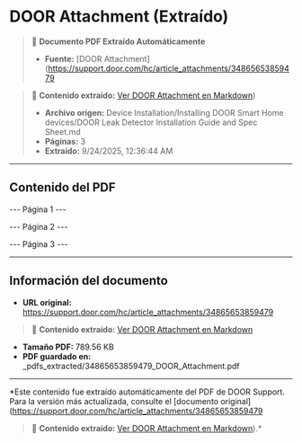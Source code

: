 # DOOR Attachment (Extraído)

> 📄 **Documento PDF Extraído Automáticamente**
> - **Fuente:** [DOOR Attachment](https://support.door.com/hc/article_attachments/34865653859479

> 📄 **Contenido extraído:** [Ver DOOR Attachment en Markdown](./34865653859479_DOOR_Attachment_extracted.md))
> - **Archivo origen:** Device Installation/Installing DOOR Smart Home devices/DOOR Leak Detector Installation Guide and Spec Sheet.md
> - **Páginas:** 3
> - **Extraído:** 9/24/2025, 12:36:44 AM

---

## Contenido del PDF


--- Página 1 ---

--- Página 2 ---

--- Página 3 ---


---

## Información del documento

- **URL original:** https://support.door.com/hc/article_attachments/34865653859479

> 📄 **Contenido extraído:** [Ver DOOR Attachment en Markdown](./34865653859479_DOOR_Attachment_extracted.md)
- **Tamaño PDF:** 789.56 KB
- **PDF guardado en:** _pdfs_extracted/34865653859479_DOOR_Attachment.pdf

---

*Este contenido fue extraído automáticamente del PDF de DOOR Support. Para la versión más actualizada, consulte el [documento original](https://support.door.com/hc/article_attachments/34865653859479

> 📄 **Contenido extraído:** [Ver DOOR Attachment en Markdown](./34865653859479_DOOR_Attachment_extracted.md)).*
